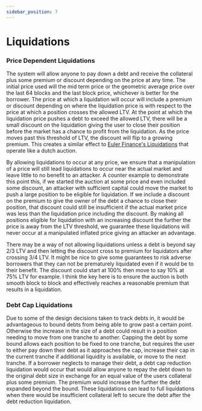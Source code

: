 ```yaml
---
sidebar_position: 7
---
```


# Liquidations

### Price Dependent Liquidations

The system will allow anyone to pay down a debt and receive the collateral plus some premium or discount depending on the price at any time. The initial price used will the mid term price or the geometric average price over the last 64 blocks and the last block price, whichever is better for the borrower. The price at which a liquidation will occur will include a premium or discount depending on where the liquidation price is with respect to the price at which a position crosses the allowed LTV. At the point at which the liquidation price pushes a debt to exceed the allowed LTV, there will be a small discount on the liquidation giving the user to close their position before the market has a chance to profit from the liquidation. As the price moves past this threshold of LTV, the discount will flip to a growing premium. This creates a similar effect to [Euler Finance's Liquidations](https://docs.euler.finance/getting-started/white-paper#liquidations) that operate like a dutch auction.

By allowing liquidations to occur at any price, we ensure that a manipulation of a price will still lead liquidations to occur near the actual market and leave little to no benefit to an attacker. A counter example to demonstrate this point this, if we started the auction at some price and even included some discount, an attacker with sufficient capital could move the market to push a large position to be eligible for liquidation. If we include a discount on the premium to give the owner of the debt a chance to close their position, that discount could still be insufficient if the actual market price was less than the liquidation price including the discount. By making all positions eligible for liquidation with an increasing discount the further the price is away from the LTV threshold, we guarantee these liquidations will never occur at a manipulated inflated price giving an attacker an advantage.

There may be a way of not allowing liquidations unless a debt is beyond say 2/3 LTV and then letting the discount cross to premium for liquidators after crossing 3/4 LTV. It might be nice to give some guarantees to risk adverse borrowers that they can not be prematurely liquidated even if it would be to their benefit. The discount could start at 100% then move to say 10% at 75% LTV for example. I think the key here is to ensure the auction is both smooth block to block and effectively reaches a reasonable premium that results in a liquidation.

### Debt Cap Liquidations

Due to some of the design decisions taken to track debts in, it would be advantageous to bound debts from being able to grow past a certain point. Otherwise the increase in the size of a debt could result in a position needing to move from one tranche to another. Capping the debt by some bound allows each position to be fixed to one tranche, but requires the user to either pay down their debt as it approaches the cap, increase their cap in the current tranche if additional liquidity is available, or move to the next tranche. If a borrower neglects to manage their debt, a debt cap reduction liquidation would occur that would allow anyone to repay the debt down to the original debt size in exchange for an equal value of the users collateral plus some premium. The premium would increase the further the debt expanded beyond the bound. These liquidations can lead to full liquidations when there would be insufficient collateral left to secure the debt after the debt reduction liquidation.
